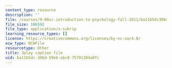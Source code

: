 ```yaml
---
content_type: resource
description: ''
file: /courses/9-00sc-introduction-to-psychology-fall-2011/ba11b5dc306d59ebabc875791384a0fc_Vko17una2Zw.vtt
file_size: 106592
file_type: application/x-subrip
learning_resource_types: []
license: https://creativecommons.org/licenses/by-nc-sa/4.0/
ocw_type: OCWFile
resourcetype: Other
title: 3play caption file
uid: ba11b5dc-306d-59eb-abc8-75791384a0fc
---
```

